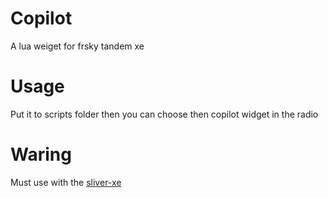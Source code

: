# Copilot
A lua weiget for frsky tandem xe

# Usage
Put it to scripts folder then you can choose then copilot widget in the radio

# Waring
Must use with the [sliver-xe](https://github.com/koakumaping/silver-xe)